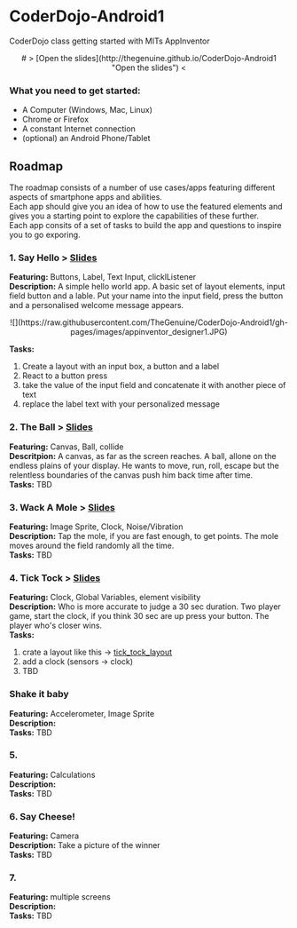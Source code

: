 # CoderDojo-Android1
CoderDojo class getting started with MITs AppInventor

<center>
# > [Open the slides](http://thegenuine.github.io/CoderDojo-Android1 "Open the slides") <
</center>

### What you need to get started:

- A Computer (Windows, Mac, Linux)
- Chrome or Firefox
- A constant Internet connection
- (optional) an Android Phone/Tablet

  
## Roadmap
The roadmap consists of a number of use cases/apps featuring different aspects of smartphone apps and abilities.  
Each app should give you an idea of how to use the featured elements and gives you a starting point to explore the capabilities of these further.  
Each app consits of a set of tasks to build the app and questions to inspire you to go exporing.
 
### 1. Say Hello > [Slides](http://thegenuine.github.io/CoderDojo-Android1/say_hello)
**Featuring:** Buttons, Label, Text Input, clicklListener  
**Description:** A simple hello world app. A basic set of layout elements, input field button and a lable. Put your name into the input field, press the button and a personalised welcome message appears.  

<center>
 ![](https://raw.githubusercontent.com/TheGenuine/CoderDojo-Android1/gh-pages/images/appinventor_designer1.JPG)
</center>

**Tasks:**  
1. Create a layout with an input box, a button and a label  
2. React to a button press  
3. take the value of the input field and concatenate it with another piece of text  
4. replace the label text with your personalized message


### 2. The Ball > [Slides](http://thegenuine.github.io/CoderDojo-Android1/the_ball)
**Featuring:** Canvas, Ball, collide  
**Descritpion:** A canvas, as far as the screen reaches. A ball, allone on the endless plains of your display. He wants to move, run, roll, escape but the relentless boundaries of the canvas push him back time after time.  
**Tasks:**
TBD

### 3. Wack A Mole > [Slides](http://thegenuine.github.io/CoderDojo-Android1/wach_a_mole)
**Featuring:** Image Sprite, Clock, Noise/Vibration  
**Description:** Tap the mole, if you are fast enough, to get points. The mole moves around the field randomly all the time.  
**Tasks:**
TBD

### 4. Tick Tock > [Slides](http://thegenuine.github.io/CoderDojo-Android1/tick_tock)
**Featuring:** Clock, Global Variables, element visibility  
**Description:** Who is more accurate to judge a 30 sec duration. Two player game, start the clock, if you think 30 sec are up press your button. The player who's closer wins.  
**Tasks:**  
1. crate a layout like this -> [tick_tock_layout](https://raw.githubusercontent.com/TheGenuine/CoderDojo-Android1/gh-pages/images/appinventor_designer1.JPG)  
2. add a clock (sensors -> clock)  
3. TBD

### Shake it baby
**Featuring:** Accelerometer, Image Sprite  
**Description:**  
**Tasks:**
TBD

### 5. 
**Featuring:** Calculations  
**Description:**  
**Tasks:**
TBD

### 6. Say Cheese!
**Featuring:** Camera   
**Description:** Take a picture of the winner  
**Tasks:**
TBD

### 7. 
**Featuring:** multiple screens   
**Description:**  
**Tasks:**
TBD
